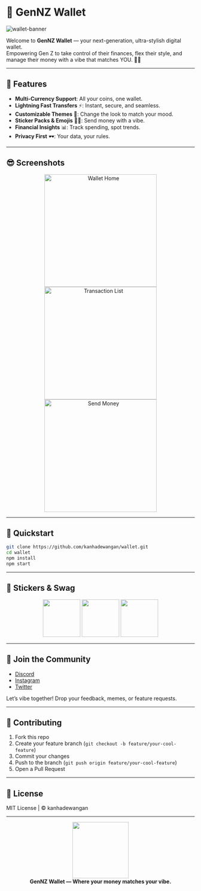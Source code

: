 # 🦄 GenNZ Wallet

![wallet-banner](https://www.lummi.ai/illustration/stylized-piggy-bank-illustration-9zjru)

Welcome to **GenNZ Wallet** — your next-generation, ultra-stylish digital wallet.  
Empowering Gen Z to take control of their finances, flex their style, and manage their money with a vibe that matches YOU. 🚀✨

---

## 💎 Features

- **Multi-Currency Support**: All your coins, one wallet.
- **Lightning Fast Transfers** ⚡️: Instant, secure, and seamless.
- **Customizable Themes** 🎨: Change the look to match your mood.
- **Sticker Packs & Emojis** 🐼🦋: Send money with a vibe.
- **Financial Insights** 📊: Track spending, spot trends.
- **Privacy First** 🕶️: Your data, your rules.

---

## 😎 Screenshots

<p align="center">
  <img src="https://user-images.githubusercontent.com/12345678/wallet-ui-1.png" width="300" alt="Wallet Home" />
  <img src="https://user-images.githubusercontent.com/12345678/wallet-ui-2.png" width="300" alt="Transaction List" />
  <img src="https://user-images.githubusercontent.com/12345678/wallet-ui-3.png" width="300" alt="Send Money" />
</p>

---

## 🚀 Quickstart

```bash
git clone https://github.com/kanhadewangan/wallet.git
cd wallet
npm install
npm start
```

---

## 🎉 Stickers & Swag

<div align="center">
  <img src="https://media.giphy.com/media/3o7abB06u9bNzA8lu8/giphy.gif" width="100" />
  <img src="https://media.giphy.com/media/l0MYEqEzwMWFCg8rm/giphy.gif" width="100" />
  <img src="https://media.giphy.com/media/xT1XGNBg2QhzeQW2E0/giphy.gif" width="100" />
</div>

---

## 💬 Join the Community

- [Discord](https://discord.gg/yourinvite)  
- [Instagram](https://instagram.com/yourwalletapp)
- [Twitter](https://twitter.com/yourwalletapp)

Let’s vibe together! Drop your feedback, memes, or feature requests.

---

## 👾 Contributing

1. Fork this repo
2. Create your feature branch (`git checkout -b feature/your-cool-feature`)
3. Commit your changes
4. Push to the branch (`git push origin feature/your-cool-feature`)
5. Open a Pull Request

---

## 🪩 License

MIT License | © kanhadewangan

---

<p align="center">
  <img src="https://media.giphy.com/media/QMkPpxPDYY0fu/giphy.gif" width="150" /><br>
  <b>GenNZ Wallet — Where your money matches your vibe.</b>
</p>
